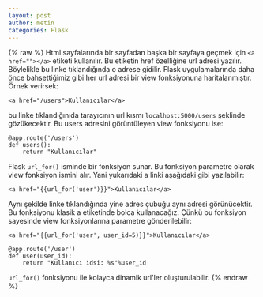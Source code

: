 ```yaml
---
layout: post
author: metin
categories: Flask
---
```

{% raw %}
Html sayfalarında bir sayfadan başka bir sayfaya geçmek için `<a href=""></a>` etiketi kullanılır. Bu etiketin href özelliğine url adresi yazılır. Böylelikle bu linke tıklandığında o adrese gidilir. Flask uygulamalarında daha önce bahsettiğimiz gibi her url adresi bir view fonksiyonuna haritalanmıştır. Örnek verirsek:

	<a href="/users">Kullanıcılar</a>

bu linke tıklandığınıda tarayıcının url kısmı `localhost:5000/users` şeklinde gözükecektir. Bu users adresini görüntüleyen view fonksiyonu ise:

	@app.route('/users')
	def users():
		return "Kullanıcılar"

Flask `url_for()` isminde bir fonksiyon sunar. Bu fonksiyon parametre olarak view fonksiyon ismini alır. Yani yukarıdaki a linki aşağıdaki gibi yazılabilir:

	<a href="{{url_for('user')}}">Kullanıcılar</a>

Aynı şekilde linke tıklandığında yine adres çubuğu aynı adresi görünücektir. Bu fonksiyonu klasik a etiketinde bolca kullanacağız. Çünkü bu fonksiyon sayesinde view fonksiyonlarına parametre gönderilebilir:

	<a href="{{url_for('user', user_id=5)}}">Kullanıcılar</a>

	@app.route('/user')
	def user(user_id):
		return "Kullanıcı idsi: %s"%user_id

`url_for()` fonksiyonu ile kolayca dinamik url'ler oluşturulabilir.
{% endraw %}
